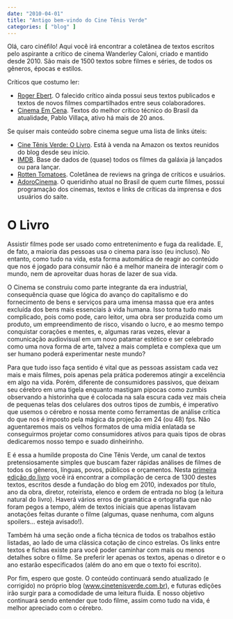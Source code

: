 ```yaml
---
date: "2010-04-01"
title: "Antigo bem-vindo do Cine Tênis Verde"
categories: [ "blog" ]
---
```

Olá, caro cinéfilo! Aqui você irá encontrar a coletânea de textos escritos pelo aspirante a crítico de cinema Wanderley Caloni, criado e mantido desde 2010. São mais de 1500 textos sobre filmes e séries, de todos os gêneros, épocas e estilos.

Críticos que costumo ler:

 - [Roger Ebert](http://www.rogerebert.com/). O falecido crítico ainda possui seus textos publicados e textos de novos filmes compartilhados entre seus colaboradores.
 - [Cinema Em Cena](www.cinemaemcena.com.br). Textos do melhor crítico técnico do Brasil da atualidade, Pablo Villaça, ativo há mais de 20 anos.

Se quiser mais conteúdo sobre cinema segue uma lista de links úteis:

 - [Cine Tênis Verde: O Livro](https://www.amazon.com.br/dp/B01NB0YTX6). Está à venda na Amazon os textos reunidos do blog desde seu início.
 - [IMDB](http://www.imdb.com/). Base de dados de (quase) todos os filmes da galáxia já lançados ou para lançar.
 - [Rotten Tomatoes](https://www.rottentomatoes.com/). Coletânea de reviews na gringa de críticos e usuários.
 - [AdoroCinema](http://www.adorocinema.com/). O queridinho atual no Brasil de quem curte filmes, possui programação dos cinemas, textos e links de críticas da imprensa e dos usuários do saite.

# O Livro

Assistir filmes pode ser usado como entretenimento e fuga da realidade. E, de fato, a maioria das pessoas usa o cinema para isso (eu incluso). No entanto, como tudo na vida, esta forma automática de reagir ao conteúdo que nos é jogado para consumir não é a melhor maneira de interagir com o mundo, nem de aproveitar duas horas de lazer de sua vida.

O Cinema se construiu como parte integrante da era industrial, consequência quase que lógica do avanço do capitalismo e do fornecimento de bens e serviços para uma imensa massa que era antes excluída dos bens mais essenciais à vida humana. Isso torna tudo mais complicado, pois como pode, caro leitor, uma obra ser produzida como um produto, um empreendimento de risco, visando o lucro, e ao mesmo tempo conquistar corações e mentes, e, algumas raras vezes, elevar a comunicação audiovisual em um novo patamar estético e ser celebrado como uma nova forma de arte, talvez a mais completa e complexa que um ser humano poderá experimentar neste mundo?

Para que tudo isso faça sentido é vital que as pessoas assistam cada vez mais e mais filmes, pois apenas pela prática poderemos atingir a excelência em algo na vida. Porém, diferente de consumidores passivos, que deixam seu cérebro em uma tigela enquanto mastigam pipocas como zumbis observando a historinha que é colocada na sala escura cada vez mais cheia de pequenas telas dos celulares dos outros tipos de zumbis, é imperativo que usemos o cérebro e nossa mente como ferramentas de análise crítica do que nos é imposto pela mágica da projeção em 24 (ou 48) fps. Não aguentaremos mais os velhos formatos de uma mídia enlatada se conseguirmos projetar como consumidores ativos para quais tipos de obras dedicaremos nosso tempo e suado dinheirinho.

E é essa a humilde proposta do Cine Tênis Verde, um canal de textos pretensiosamente simples que buscam fazer rápidas análises de filmes de todos os gêneros, línguas, povos, públicos e orçamentos. Nesta [primeira edição do livro](https://www.amazon.com.br/dp/B01NB0YTX6) você irá encontrar a compilação de cerca de 1300 destes textos, escritos desde a fundação do blog em 2010, indexados por título, ano da obra, diretor, roteirista, elenco e ordem de entrada no blog (a leitura natural do livro). Haverá vários erros de gramática e ortografia que não foram pegos a tempo, além de textos iniciais que apenas listavam anotações feitas durante o filme (algumas, quase nenhuma, com alguns spoilers... esteja avisado!).

Também há uma seção onde a ficha técnica de todos os trabalhos estão listadas, ao lado de uma clássica cotação de cinco estrelas. Os links entre textos e fichas existe para você poder caminhar com mais ou menos detalhes sobre o filme. Se preferir ler apenas os textos, apenas o diretor e o ano estarão especificados (além do ano em que o texto foi escrito).

Por fim, espero que goste. O conteúdo continuará sendo atualizado (e corrigido) no próprio blog (www.cinetenisverde.com.br), e futuras edições irão surgir para a comodidade de uma leitura fluida. E nosso objetivo continuará sendo entender que todo filme, assim como tudo na vida, é melhor apreciado com o cérebro.
